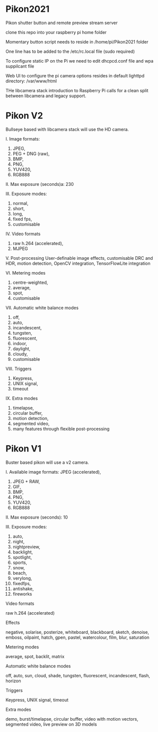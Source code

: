 # Pikon2021
Pikon shutter button and remote preview stream server 

clone this repo into your raspberry pi home folder

Momentary button script needs to reside in /home/pi/Pikon2021 folder

One line has to be added to the /etc/rc.local file (sudo required)

To configure static IP on the Pi we need to edit dhcpcd.conf file and wpa suppilcant file

Web UI to configure the pi camera options resides in default lighttpd directory: /var/www/html


THe libcamera stack introduction to Raspberry Pi calls for a clean split between libcamera and legacy support.


# Pikon V2
Bullseye based with libcamera stack will use the HD camera.

I. Image formats:
1. JPEG,
2. PEG + DNG (raw), 
3. BMP, 
4. PNG, 
5. YUV420, 
6. RGB888

II. Max exposure (seconds)a: 230

III. Exposure modes:
1. normal, 
2. short, 
3. long, 
4. fixed fps, 
5. customisable

IV. Video formats
1. raw h.264 (accelerated), 
2. MJPEG

V. Post-processing
User-definable image effects, 
customisable DRC and HDR, 
motion detection, 
OpenCV integration, 
TensorFlowLite integration

VI. Metering modes
1. centre-weighted, 
2. average, 
3. spot, 
4. customisable

VII. Automatic white balance modes
1. off, 
2. auto, 
3. incandescent, 
4. tungsten, 
5. fluorescent, 
6. indoor, 
7. daylight, 
8. cloudy, 
9. customisable

VIII. Triggers
1. Keypress, 
2. UNIX signal, 
3. timeout

IX. Extra modes
1. timelapse, 
2. circular buffer, 
3. motion detection, 
4. segmented video, 
5. many features through flexible post-processing






# Pikon V1
Buster based pikon will use a v2 camera.

I. Available image formats:
JPEG (accelerated), 
1. JPEG + RAW, 
2. GIF, 
3. BMP, 
4. PNG, 
5. YUV420,
6. RGB888

II. Max exposure (seconds): 10

III. Exposure modes:
1. auto, 
2. night, 
3. nightpreview, 
4. backlight, 
5. spotlight, 
6. sports, 
7. snow, 
8. beach, 
9. verylong, 
10. fixedfps, 
11. antishake, 
12. fireworks


Video formats

raw h.264 (accelerated)

Effects

negative,
solarise,
posterize,
whiteboard,
blackboard,
sketch,
denoise,
emboss,
oilpaint,
hatch,
gpen,
pastel,
watercolour,
film,
blur,
saturation


Metering modes

average, spot, backlit, matrix

Automatic white balance modes

off, 
auto, 
sun, 
cloud, 
shade, 
tungsten, 
fluorescent, 
incandescent,
flash, 
horizon

Triggers

Keypress, UNIX signal, timeout

Extra modes

demo, 
burst/timelapse, 
circular buffer, 
video with motion vectors, 
segmented video, 
live preview on 3D models




